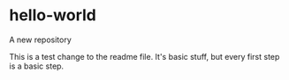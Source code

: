 # hello-world
A new repository

This is a test change to the readme file. It's basic stuff, but every first step is a basic step.
